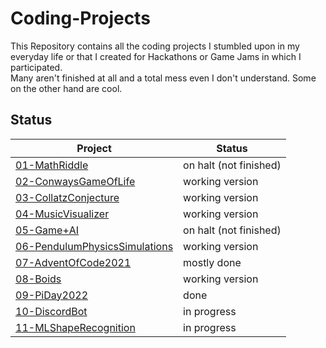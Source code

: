 # Coding-Projects
This Repository contains all the coding projects I stumbled upon in my everyday life or that I created for Hackathons or Game Jams in which I participated.  
Many aren't finished at all and a total mess even I don't understand. Some on the other hand are cool.

## Status
| Project                                                         | Status                 |
| --------------------------------------------------------------- | ---------------------- |
| [01-MathRiddle](01-MathRiddle/)                                 | on halt (not finished) |
| [02-ConwaysGameOfLife](02-ConwaysGameOfLife/)                   | working version        |
| [03-CollatzConjecture](03-CollatzConjecture/)                   | working version        |
| [04-MusicVisualizer](04-MusicVisualizer/)                       | working version        |
| [05-Game+AI](05-Game+AI/)                                       | on halt (not finished) |
| [06-PendulumPhysicsSimulations](06-PendulumPhysicsSimulations/) | working version        |
| [07-AdventOfCode2021](07-AdventOfCode2021/)                     | mostly done            |
| [08-Boids](08-Boids/)                                           | working version        |
| [09-PiDay2022](09-Pi-Day2022/)                                  | done                   |
| [10-DiscordBot](10-DiscordBot/)                                 | in progress            |
| [11-MLShapeRecognition](11-MLShapeRecognition/)                 | in progress            |

